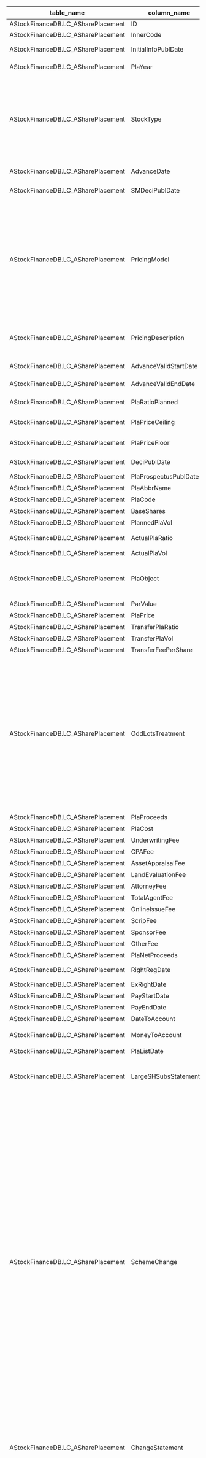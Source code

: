 | table_name | column_name| column_description | 注释 | Annotation | 数据示例 |
|---|---|---|---|---|---|
| AStockFinanceDB.LC_ASharePlacement | ID | ID ||| 605659048983 |
| AStockFinanceDB.LC_ASharePlacement | InnerCode| 证券内部编码 ||| 383|
| AStockFinanceDB.LC_ASharePlacement | InitialInfoPublDate| 首次信息发布日期 ||| 2019-03-12 12:00:00.000|
| AStockFinanceDB.LC_ASharePlacement | PlaYear| 配股年度 ||| 2019-12-31 12:00:00.000|
| AStockFinanceDB.LC_ASharePlacement | StockType| 发行股票类型 | 发行股票类型(StockType)与(CT_SystemConst)表中的DM字段关联，令LB = 1177 AND DM IN (1,3)，得到发行股票类型的具体描述：1-A股，3-H股。 | The stock type (StockType) is associated with the DM field in the (CT_SystemConst) table, with LB = 1177 AND DM IN (1,3), resulting in the specific description of the stock type: 1 - A shares, 3 - H shares. | 1|
| AStockFinanceDB.LC_ASharePlacement | AdvanceDate| 预案发布日期 ||| 2019-03-12 12:00:00.000|
| AStockFinanceDB.LC_ASharePlacement | SMDeciPublDate | 股东大会决议公告日期 ||| 2019-05-22 12:00:00.000|
| AStockFinanceDB.LC_ASharePlacement | PricingModel | 定价方式 | 配股价格确定方式(PricingModel)与(CT_SystemConst)表中的DM字段关联，令LB = 1113，得到配股价格确定方式的具体描述：1-设定区间，2-市价折扣。| The method for determining the right issue price (PricingModel) is associated with the DM field in the (CT_SystemConst) table. When LB equals 1113, the specific description of the method for determining the right issue price is obtained: 1 - Set range, 2 - Market discount.| 2|
| AStockFinanceDB.LC_ASharePlacement | PricingDescription | 配股价格确定方式说明 ||| 本次配股价格以刊登配股说明书前20个交易日公司股票均价为基数 |
| AStockFinanceDB.LC_ASharePlacement | AdvanceValidStartDate| 预案有效期起始日 ||| 2019-05-21 12:00:00.000|
| AStockFinanceDB.LC_ASharePlacement | AdvanceValidEndDate| 预案有效期截止日 ||| 2021-05-21 12:00:00.000|
| AStockFinanceDB.LC_ASharePlacement | PlaRatioPlanned| 计划配股比例(10配X)||| 3.0|
| AStockFinanceDB.LC_ASharePlacement | PlaPriceCeiling| 配股价格上限(最高价)(元) ||| null |
| AStockFinanceDB.LC_ASharePlacement | PlaPriceFloor| 配股价格下限(最低价)(元) ||| null |
| AStockFinanceDB.LC_ASharePlacement | DeciPublDate | 决案公布日 ||| 2019-05-22 12:00:00.000|
| AStockFinanceDB.LC_ASharePlacement | PlaProspectusPublDate| 配股说明书刊登日期 ||| null |
| AStockFinanceDB.LC_ASharePlacement | PlaAbbrName| 配股简称 ||| null |
| AStockFinanceDB.LC_ASharePlacement | PlaCode| 配股代码 ||| null |
| AStockFinanceDB.LC_ASharePlacement | BaseShares | 配股股本基数(股) ||| null |
| AStockFinanceDB.LC_ASharePlacement | PlannedPlaVol| 计划配股数量(股) ||| 3185582355.0 |
| AStockFinanceDB.LC_ASharePlacement | ActualPlaRatio | 实际配股比例(10配X)||| null |
| AStockFinanceDB.LC_ASharePlacement | ActualPlaVol | 实际配股数量(股) ||| null |
| AStockFinanceDB.LC_ASharePlacement | PlaObject| 配股对象 ||| 本次配股股权登记日当日收市后在中国证券登记结算有限责任公司深 |
| AStockFinanceDB.LC_ASharePlacement | ParValue | 面值(人民币) ||| 1.0|
| AStockFinanceDB.LC_ASharePlacement | PlaPrice | 每股配股价格(元) ||| null |
| AStockFinanceDB.LC_ASharePlacement | TransferPlaRatio | 转配比(10转配X)||| null |
| AStockFinanceDB.LC_ASharePlacement | TransferPlaVol | 转配股(股) ||| null |
| AStockFinanceDB.LC_ASharePlacement | TransferFeePerShare| 每股转配费(元) ||| null |
| AStockFinanceDB.LC_ASharePlacement | OddLotsTreatment | 零股处理方法 | 零股处理方法(OddLotsTreatment)与(CT_SystemConst)表中的DM字段关联，令LB = 1218，得到零股处理方法的具体描述：1-不足一股不予配售，2-不足一股四舍五入，3-不足一股累计后随机配售，4-不足一股依据精确算法处理。| The Odd Lots Treatment method is associated with the DM field in the CT_SystemConst table, with LB set to 1218, the specific description of the Odd Lots Treatment method is as follows: 1 - No allocation for less than one share, 2 - Round up for less than one share, 3 - Accumulate less than one share and allocate randomly, 4 - Handle less than one share based on precise algorithm. | 4|
| AStockFinanceDB.LC_ASharePlacement | PlaProceeds| 实际募集资金(元) ||| null |
| AStockFinanceDB.LC_ASharePlacement | PlaCost| 发行费用总额(元) ||| null |
| AStockFinanceDB.LC_ASharePlacement | UnderwritingFee| 承销费用(元) ||| null |
| AStockFinanceDB.LC_ASharePlacement | CPAFee | 注册会计师费用(元) ||| null |
| AStockFinanceDB.LC_ASharePlacement | AssetAppraisalFee| 资产评估费用(元) ||| null |
| AStockFinanceDB.LC_ASharePlacement | LandEvaluationFee| 土地评估费用(元) ||| null |
| AStockFinanceDB.LC_ASharePlacement | AttorneyFee| 律师费用(元) ||| null |
| AStockFinanceDB.LC_ASharePlacement | TotalAgentFee| 中介机构费合计(元) ||| null |
| AStockFinanceDB.LC_ASharePlacement | OnlineIssueFee | 上网发行费用(元) ||| null |
| AStockFinanceDB.LC_ASharePlacement | ScripFee | 股票登记费用(元) ||| null |
| AStockFinanceDB.LC_ASharePlacement | SponsorFee | 上市推荐费用(元) ||| null |
| AStockFinanceDB.LC_ASharePlacement | OtherFee | 其他费用(元) ||| null |
| AStockFinanceDB.LC_ASharePlacement | PlaNetProceeds | 募集资金净额(元) ||| null |
| AStockFinanceDB.LC_ASharePlacement | RightRegDate | 股权登记日 ||| 2019-05-10 12:00:00.000|
| AStockFinanceDB.LC_ASharePlacement | ExRightDate| 除权日 ||| null |
| AStockFinanceDB.LC_ASharePlacement | PayStartDate | 缴费起始 ||| null |
| AStockFinanceDB.LC_ASharePlacement | PayEndDate | 缴费截止 ||| null |
| AStockFinanceDB.LC_ASharePlacement | DateToAccount| 募集资金到帐时间 ||| null |
| AStockFinanceDB.LC_ASharePlacement | MoneyToAccount | 募集资金到帐金额(元) ||| null |
| AStockFinanceDB.LC_ASharePlacement | PlaListDate| 配股上市日 ||| null |
| AStockFinanceDB.LC_ASharePlacement | LargeSHSubsStatement | 大股东认配说明 ||| 公司控股股东邯郸钢铁集团有限责任公司及其一致行动人唐山钢铁集 |
| AStockFinanceDB.LC_ASharePlacement | SchemeChange | 方案是否变更 | 方案是否变更(SchemeChange)与(CT_SystemConst)表中的DM字段关联，令LB = 1194，得到方案是否变更的具体描述：1-否，2-是，3-放弃或股东大会否决，4-可转债改增发，5-可转债改配股，6-增发改配股，7-增发改可转债，8-配股改可转债，9-配股改增发，10-未核准，11-更改发行规模，12-延长有效期，13-其他，14-回拨后发行未成功，15-推迟未发行，16-分红调整行使价，17-重新发行，18-未发行，19-宣布发行不成功。| Whether the scheme changes (SchemeChange) is associated with the DM field in the (CT_SystemConst) table, let LB = 1194, to obtain the specific description of whether the scheme changes: 1 - No, 2 - Yes, 3 - Abandoned or defeated by the shareholders' meeting, 4 - Convertible bonds changed to public offering, 5 - Convertible bonds changed to rights issue, 6 - Public offering changed to rights issue, 7 - Public offering changed to convertible bonds, 8 - Rights issue changed to convertible bonds, 9 - Rights issue changed to public offering, 10 - Not approved, 11 - Change in offering size, 12 - Extend the validity period, 13 - Others, 14 - Issuance unsuccessful after recall, 15 - Delayed and not issued, 16 - Dividend adjustment of exercise price, 17 - Reissue, 18 - Not issued, 19 - Announced issuance unsuccessful. | 3|
| AStockFinanceDB.LC_ASharePlacement | ChangeStatement| 方案变动说明 ||| 2020-11-10公告:公司决定终止本次配股事宜;2020 |
| AStockFinanceDB.LC_ASharePlacement | UnderwritingMode | 承销方式 | 承销方式(UnderwritingMode)与(CT_SystemConst)表中的DM字段关联，令LB = 1017，得到承销方式的具体描述：1-全额包销，2-余额包销，3-代销，4-自销，5-限额包销，8-非包销，9-余额包销及代销相结合，10-自销及代销相结合。 | The underwriting mode (UnderwritingMode) is associated with the DM field in the CT_SystemConst table. When LB equals 1017, the specific description of the underwriting mode is obtained: 1-Full underwriting, 2-Balance underwriting, 3-Agent underwriting, 4-Self-underwriting, 5-Quota underwriting, 8-Non-underwriting, 9-Combination of balance underwriting and agent underwriting, 10-Combination of self-underwriting and agent underwriting.| 3|
| AStockFinanceDB.LC_ASharePlacement | UnderwriterBoughtVol | 余股包销数量(股) ||| null |
| AStockFinanceDB.LC_ASharePlacement | PublicSHSubscriptionEsti | 公众股东预计认配股数(股) ||| 3185582355.0 |
| AStockFinanceDB.LC_ASharePlacement | PublicSHSubscriptionActu | 公众股东实际认配股数(股) ||| null |
| AStockFinanceDB.LC_ASharePlacement | XGRQ | 修改日期 ||| 2022-09-27 03:35:38.190|
| AStockFinanceDB.LC_ASharePlacement | JSID | JSID ||| 717620475990 |
| AStockFinanceDB.LC_ASharePlacement | PlannedPlaProceeds | 计划募集资金总额(元) ||| 8000000000.0 |
| AStockFinanceDB.LC_ASharePlacement | AdjustedPlaRatioPl | 最新计划配股比例(10配X)||| 3.0|
| AStockFinanceDB.LC_ASharePlacement | AdjustedPlaVolPl | 最新计划配股数量(股) ||| 3185582355.0 |
| AStockFinanceDB.LC_ASharePlacement | UWSponFee| 1)承销保荐费用合计(元) ||| null |
| AStockFinanceDB.LC_ASharePlacement | CPAAppraisalFee| 2)审计验资及评估费用合计(元) ||| null |
| AStockFinanceDB.LC_ASharePlacement | CSRCIACApprovalDate| 证监会发审委通过公告日 ||| 2019-12-20 12:00:00.000|
| AStockFinanceDB.LC_ASharePlacement | SASACApprovalPublDate| 国资委通过公告日 ||| 2019-05-08 12:00:00.000|
| AStockFinanceDB.LC_ASharePlacement | CSRCApprovalPublDate | 证监会批准公告日 ||| 2020-01-18 12:00:00.000|
| AStockFinanceDB.LC_ASharePlacement | ExApprovalPublDate | 交易所审核通过日 ||| null |
| AStockFinanceDB.LC_ASharePlacement | IssueMethod| 发行方式 | 发行方式(IssueMethod)与(CT_SystemConst)表中的DM字段关联，令LB = 2375，得到发行方式的具体描述：1-网上定价，2-无限售流通股网上定价、有限售流通股网下定价，3-其他。 | The issue method (IssueMethod) is associated with the DM field in the (CT_SystemConst) table, setting LB to 2375 yields the specific description of the issue method: 1 - Online pricing, 2 - Online pricing for unrestricted tradable shares, and offline pricing for restricted tradable shares, 3 - Other.| null |
| AStockFinanceDB.LC_ASharePlacement | EventProcedureCode | 事件进程 | 事件进程(EventProcedureCode)与(CT_SystemConst)表中的DM字段关联，令LB = 1640，得到事件进程的具体描述：1-意向，10-董事会预案，20-股东大会通过，21-国资委通过，22-发审委通过，23-证监会通过，24-上市委通过，25-银保监会通过，26-证监会受理，29-实施中，30-实施完成，40-国资委否决，41-股东大会否决，42-证监会否决，43-发审委否决，44-上市委否决，45-董事会否决，50-延期实施，60-停止实施，61-发行前终止，62-发行后终止，70-暂缓发行，80-注册中，90-实施失败。 | The event process (EventProcedureCode) is associated with the DM field in the (CT_SystemConst) table, setting LB = 1640, the specific description of the event process is as follows: 1-Intention, 10-Board Resolution, 20-Shareholders' Meeting Approval, 21-SASAC Approval, 22-CSRC Approval, 23-CSRC Approval, 24-Listing Committee Approval, 25-CBRC Approval, 26-CSRC Acceptance, 29-Implementation in Progress, 30-Implementation Completed, 40-SASAC Rejection, 41-Shareholders' Meeting Rejection, 42-CSRC Rejection, 43-CSRC Rejection, 44-Listing Committee Rejection, 45-Board Rejection, 50-Deferred Implementation, 60-Stop Implementation, 61-Terminated Before Issuance, 62-Terminated After Issuance, 70-Suspended Issuance, 80-Registration in Process, 90-Implementation Failed. | 60 |
| AStockFinanceDB.LC_ASharePlacement | LatestInfoPublDate | 最新公告日期 ||| 2020-11-10 12:00:00.000|
| AStockFinanceDB.LC_ASharePlacement | PlaProspectus| 配股说明 ||| 2019年配股方案停止实施：每10股配3.0000股 |
| AStockFinanceDB.LC_ASharePlacement | ResultPulbDate | 配股结果公告日 ||| null |
| AStockFinanceDB.LC_ASharePlacement | ListAnnounceDate | 配股上市公告日 ||| null |
| AStockFinanceDB.LC_ASharePlacement | PlannedBaseShares| 计划配股股本基数(股) ||| 10618607852.0|
| AStockFinanceDB.LC_ASharePlacement | PlaObjectCategory| 配股对象类别 | 配股对象类别(PlaObjectCategory)与(CT_SystemConst)表中的DM字段关联，令LB=1197 and DM in (1,7,10) ，得到配股对象类别的具体描述：1-全体股东，7-无限售股东，10-流通股东。| The "PlaObjectCategory" is associated with the "DM" field in the "CT_SystemConst" table. With LB=1197 and DM in (1,7,10), the specific description of the share allocation object category is obtained: 1-All shareholders, 7-Shareholders without restriction, 10-Circulating shareholders. | 1|
| AStockFinanceDB.LC_ASharePlacement | PlaBaseDate| 配股基准日 ||| 2019-05-10 12:00:00.000|
| AStockFinanceDB.LC_ASharePlacement | LargeSHHoldSum | 持股5%以上大股东持股数(股) ||| 6072172763.0 |
| AStockFinanceDB.LC_ASharePlacement | LargeSHSubscripEsti| 持股5%以上大股东计划认配股数(股) ||| 1821651829.0 |
| AStockFinanceDB.LC_ASharePlacement | LargeSHSubscripActu| 持股5%以上大股东实际认配股数(股) ||| null |
| AStockFinanceDB.LC_ASharePlacement | NAPSAfterAllotment | 配股完成后预计每股净资产(元) ||| null |
| AStockFinanceDB.LC_ASharePlacement | EPSAfterAllotment| 配股完成后预计每股收益(元) ||| null |
| AStockFinanceDB.LC_ASharePlacement | InsertTime | 发布时间 ||| 2019-03-11 10:37:29.350|